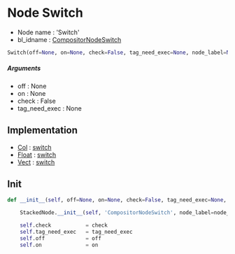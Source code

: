 # Node Switch

- Node name : 'Switch'
- bl_idname : [CompositorNodeSwitch](https://docs.blender.org/api/current/bpy.types.{bl_idname}.html)


``` python
Switch(off=None, on=None, check=False, tag_need_exec=None, node_label=None, node_color=None)
```
##### Arguments

- off : None
- on : None
- check : False
- tag_need_exec : None

## Implementation

- [Col](/docs/Compositor/Col.md) : [switch](/docs/Compositor/Col.md#switch)
- [Float](/docs/Compositor/Float.md) : [switch](/docs/Compositor/Float.md#switch)
- [Vect](/docs/Compositor/Vect.md) : [switch](/docs/Compositor/Vect.md#switch)

## Init

``` python
def __init__(self, off=None, on=None, check=False, tag_need_exec=None, node_label=None, node_color=None):

    StackedNode.__init__(self, 'CompositorNodeSwitch', node_label=node_label, node_color=node_color)

    self.check           = check
    self.tag_need_exec   = tag_need_exec
    self.off             = off
    self.on              = on
```
